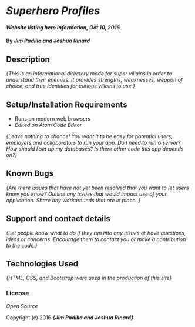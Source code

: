 # _Superhero Profiles_

#### _Website listing hero information, Oct 10, 2016_

#### By _**Jim Padilla and Joshua Rinard**_

## Description

_{This is an informational directory made for super villains in order to understand their enemies. It provides strengths, weaknesses, weapon of choice, and true identities for curious villains to use.}_

## Setup/Installation Requirements

* Runs on modern web browsers
* _Edited on Atom Code Editor_


_{Leave nothing to chance! You want it to be easy for potential users, employers and collaborators to run your app. Do I need to run a server? How should I set up my databases? Is there other code this app depends on?}_

## Known Bugs

_{Are there issues that have not yet been resolved that you want to let users know you know?  Outline any issues that would impact use of your application.  Share any workarounds that are in place. }_

## Support and contact details

_{Let people know what to do if they run into any issues or have questions, ideas or concerns.  Encourage them to contact you or make a contribution to the code.}_

## Technologies Used

_{HTML, CSS, and Bootstrap were used in the production of this site}_

### License

*Open Source*

Copyright (c) 2016 **_{Jim Padilla and Joshua Rinard}_**
